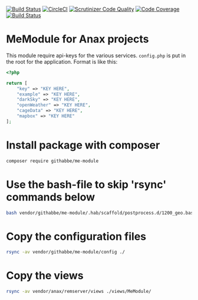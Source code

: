 [![Build Status](https://travis-ci.org/gitHabbe/me-module.svg?branch=master)](https://travis-ci.org/gitHabbe/me-module)
[![CircleCI](https://circleci.com/gh/gitHabbe/me-module.svg?style=shield)](https://circleci.com/gh/gitHabbe/me-module)
[![Scrutinizer Code Quality](https://scrutinizer-ci.com/g/gitHabbe/me-module/badges/quality-score.png?b=master)](https://scrutinizer-ci.com/g/gitHabbe/me-module/?branch=master)
[![Code Coverage](https://scrutinizer-ci.com/g/gitHabbe/me-module/badges/coverage.png?b=master)](https://scrutinizer-ci.com/g/gitHabbe/me-module/?branch=master)
[![Build Status](https://scrutinizer-ci.com/g/gitHabbe/me-module/badges/build.png?b=master)](https://scrutinizer-ci.com/g/gitHabbe/me-module/build-status/master)

MeModule for Anax projects
==================================

This module require api-keys for the various services.
`config.php` is put in the root for the application.
Format is like this:

```php
<?php

return [
    "key" => "KEY HERE",
    "example" => "KEY HERE",
    "darkSky" => "KEY HERE",
    "openWeather" => "KEY HERE",
    "cageData" => "KEY HERE",
    "mapbox" => "KEY HERE"
];
```


# Install package with composer
```bash
composer require githabbe/me-module
```

# Use the bash-file to skip 'rsync' commands below
```bash
bash vendor/githabbe/me-module/.hab/scaffold/postprocess.d/1200_geo.bash
```

# Copy the configuration files
```bash
rsync -av vendor/githabbe/me-module/config ./
```

# Copy the views
```bash
rsync -av vendor/anax/remserver/views ./views/MeModule/
```